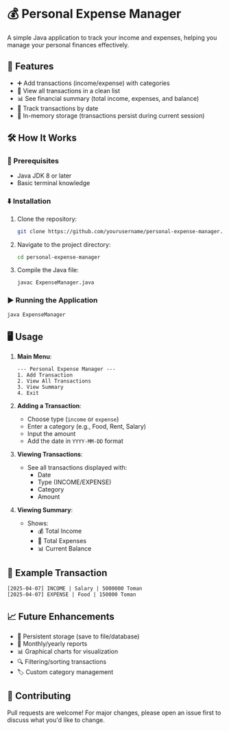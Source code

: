 # 💰 Personal Expense Manager

A simple Java application to track your income and expenses, helping you manage your personal finances effectively.

## 🚀 Features

- ➕ Add transactions (income/expense) with categories
- 📜 View all transactions in a clean list
- 📊 See financial summary (total income, expenses, and balance)
- 📅 Track transactions by date
- 💾 In-memory storage (transactions persist during current session)

## 🛠️ How It Works

### 🔧 Prerequisites
- Java JDK 8 or later
- Basic terminal knowledge

### ⬇️ Installation
1. Clone the repository:
   ```bash
   git clone https://github.com/yourusername/personal-expense-manager.git
   ```
2. Navigate to the project directory:
   ```bash
   cd personal-expense-manager
   ```
3. Compile the Java file:
   ```bash
   javac ExpenseManager.java
   ```

### ▶️ Running the Application
```bash
java ExpenseManager
```

## 🖥️ Usage
1. **Main Menu**:
   ```
   --- Personal Expense Manager ---
   1. Add Transaction
   2. View All Transactions
   3. View Summary
   4. Exit
   ```

2. **Adding a Transaction**:
   - Choose type (`income` or `expense`)
   - Enter a category (e.g., Food, Rent, Salary)
   - Input the amount
   - Add the date in `YYYY-MM-DD` format

3. **Viewing Transactions**:
   - See all transactions displayed with:
     - Date
     - Type (INCOME/EXPENSE)
     - Category
     - Amount

4. **Viewing Summary**:
   - Shows:
     - 💰 Total Income
     - 💸 Total Expenses
     - 📊 Current Balance

## 📝 Example Transaction
```
[2025-04-07] INCOME | Salary | 5000000 Toman
[2025-04-07] EXPENSE | Food | 150000 Toman
```

## 📈 Future Enhancements
- 🔄 Persistent storage (save to file/database)
- 📆 Monthly/yearly reports
- 📊 Graphical charts for visualization
- 🔍 Filtering/sorting transactions
- 🏷️ Custom category management

## 🤝 Contributing
Pull requests are welcome! For major changes, please open an issue first to discuss what you'd like to change.
